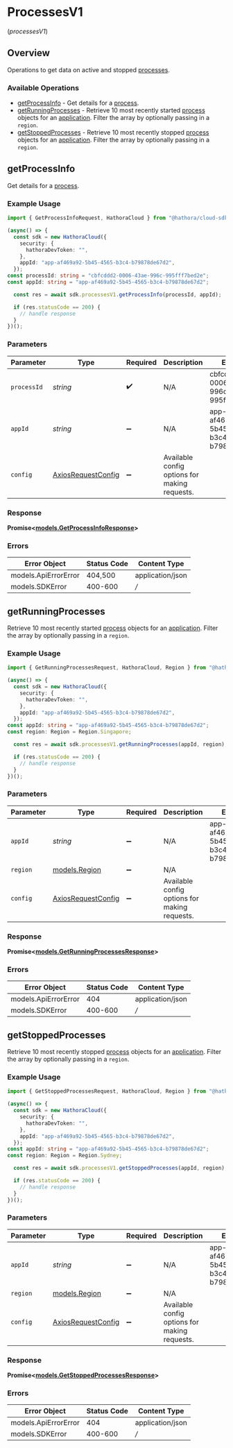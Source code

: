 # ProcessesV1
(*processesV1*)

## Overview

Operations to get data on active and stopped [processes](https://hathora.dev/docs/concepts/hathora-entities#process).

### Available Operations

* [getProcessInfo](#getprocessinfo) - Get details for a [process](https://hathora.dev/docs/concepts/hathora-entities#process).
* [getRunningProcesses](#getrunningprocesses) - Retrieve 10 most recently started [process](https://hathora.dev/docs/concepts/hathora-entities#process) objects for an [application](https://hathora.dev/docs/concepts/hathora-entities#application). Filter the array by optionally passing in a `region`.
* [getStoppedProcesses](#getstoppedprocesses) - Retrieve 10 most recently stopped [process](https://hathora.dev/docs/concepts/hathora-entities#process) objects for an [application](https://hathora.dev/docs/concepts/hathora-entities#application). Filter the array by optionally passing in a `region`.

## getProcessInfo

Get details for a [process](https://hathora.dev/docs/concepts/hathora-entities#process).

### Example Usage

```typescript
import { GetProcessInfoRequest, HathoraCloud } from "@hathora/cloud-sdk-typescript";

(async() => {
  const sdk = new HathoraCloud({
    security: {
      hathoraDevToken: "",
    },
    appId: "app-af469a92-5b45-4565-b3c4-b79878de67d2",
  });
const processId: string = "cbfcddd2-0006-43ae-996c-995fff7bed2e";
const appId: string = "app-af469a92-5b45-4565-b3c4-b79878de67d2";

  const res = await sdk.processesV1.getProcessInfo(processId, appId);

  if (res.statusCode == 200) {
    // handle response
  }
})();
```

### Parameters

| Parameter                                                    | Type                                                         | Required                                                     | Description                                                  | Example                                                      |
| ------------------------------------------------------------ | ------------------------------------------------------------ | ------------------------------------------------------------ | ------------------------------------------------------------ | ------------------------------------------------------------ |
| `processId`                                                  | *string*                                                     | :heavy_check_mark:                                           | N/A                                                          | cbfcddd2-0006-43ae-996c-995fff7bed2e                         |
| `appId`                                                      | *string*                                                     | :heavy_minus_sign:                                           | N/A                                                          | app-af469a92-5b45-4565-b3c4-b79878de67d2                     |
| `config`                                                     | [AxiosRequestConfig](https://axios-http.com/docs/req_config) | :heavy_minus_sign:                                           | Available config options for making requests.                |                                                              |


### Response

**Promise<[models.GetProcessInfoResponse](../../models/getprocessinforesponse.md)>**
### Errors

| Error Object         | Status Code          | Content Type         |
| -------------------- | -------------------- | -------------------- |
| models.ApiErrorError | 404,500              | application/json     |
| models.SDKError      | 400-600              | */*                  |

## getRunningProcesses

Retrieve 10 most recently started [process](https://hathora.dev/docs/concepts/hathora-entities#process) objects for an [application](https://hathora.dev/docs/concepts/hathora-entities#application). Filter the array by optionally passing in a `region`.

### Example Usage

```typescript
import { GetRunningProcessesRequest, HathoraCloud, Region } from "@hathora/cloud-sdk-typescript";

(async() => {
  const sdk = new HathoraCloud({
    security: {
      hathoraDevToken: "",
    },
    appId: "app-af469a92-5b45-4565-b3c4-b79878de67d2",
  });
const appId: string = "app-af469a92-5b45-4565-b3c4-b79878de67d2";
const region: Region = Region.Singapore;

  const res = await sdk.processesV1.getRunningProcesses(appId, region);

  if (res.statusCode == 200) {
    // handle response
  }
})();
```

### Parameters

| Parameter                                                    | Type                                                         | Required                                                     | Description                                                  | Example                                                      |
| ------------------------------------------------------------ | ------------------------------------------------------------ | ------------------------------------------------------------ | ------------------------------------------------------------ | ------------------------------------------------------------ |
| `appId`                                                      | *string*                                                     | :heavy_minus_sign:                                           | N/A                                                          | app-af469a92-5b45-4565-b3c4-b79878de67d2                     |
| `region`                                                     | [models.Region](../models/region.md)                         | :heavy_minus_sign:                                           | N/A                                                          |                                                              |
| `config`                                                     | [AxiosRequestConfig](https://axios-http.com/docs/req_config) | :heavy_minus_sign:                                           | Available config options for making requests.                |                                                              |


### Response

**Promise<[models.GetRunningProcessesResponse](../../models/getrunningprocessesresponse.md)>**
### Errors

| Error Object         | Status Code          | Content Type         |
| -------------------- | -------------------- | -------------------- |
| models.ApiErrorError | 404                  | application/json     |
| models.SDKError      | 400-600              | */*                  |

## getStoppedProcesses

Retrieve 10 most recently stopped [process](https://hathora.dev/docs/concepts/hathora-entities#process) objects for an [application](https://hathora.dev/docs/concepts/hathora-entities#application). Filter the array by optionally passing in a `region`.

### Example Usage

```typescript
import { GetStoppedProcessesRequest, HathoraCloud, Region } from "@hathora/cloud-sdk-typescript";

(async() => {
  const sdk = new HathoraCloud({
    security: {
      hathoraDevToken: "",
    },
    appId: "app-af469a92-5b45-4565-b3c4-b79878de67d2",
  });
const appId: string = "app-af469a92-5b45-4565-b3c4-b79878de67d2";
const region: Region = Region.Sydney;

  const res = await sdk.processesV1.getStoppedProcesses(appId, region);

  if (res.statusCode == 200) {
    // handle response
  }
})();
```

### Parameters

| Parameter                                                    | Type                                                         | Required                                                     | Description                                                  | Example                                                      |
| ------------------------------------------------------------ | ------------------------------------------------------------ | ------------------------------------------------------------ | ------------------------------------------------------------ | ------------------------------------------------------------ |
| `appId`                                                      | *string*                                                     | :heavy_minus_sign:                                           | N/A                                                          | app-af469a92-5b45-4565-b3c4-b79878de67d2                     |
| `region`                                                     | [models.Region](../models/region.md)                         | :heavy_minus_sign:                                           | N/A                                                          |                                                              |
| `config`                                                     | [AxiosRequestConfig](https://axios-http.com/docs/req_config) | :heavy_minus_sign:                                           | Available config options for making requests.                |                                                              |


### Response

**Promise<[models.GetStoppedProcessesResponse](../../models/getstoppedprocessesresponse.md)>**
### Errors

| Error Object         | Status Code          | Content Type         |
| -------------------- | -------------------- | -------------------- |
| models.ApiErrorError | 404                  | application/json     |
| models.SDKError      | 400-600              | */*                  |
